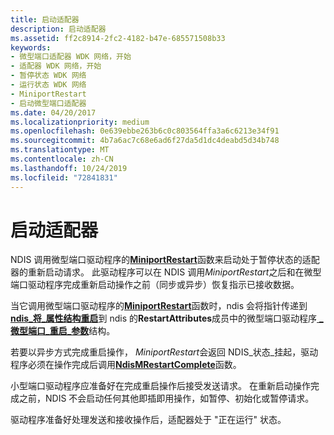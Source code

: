 ```yaml
---
title: 启动适配器
description: 启动适配器
ms.assetid: ff2c8914-2fc2-4182-b47e-685571508b33
keywords:
- 微型端口适配器 WDK 网络，开始
- 适配器 WDK 网络，开始
- 暂停状态 WDK 网络
- 运行状态 WDK 网络
- MiniportRestart
- 启动微型端口适配器
ms.date: 04/20/2017
ms.localizationpriority: medium
ms.openlocfilehash: 0e639ebbe263b6c0c803564ffa3a6c6213e34f91
ms.sourcegitcommit: 4b7a6ac7c68e6ad6f27da5d1dc4deabd5d34b748
ms.translationtype: MT
ms.contentlocale: zh-CN
ms.lasthandoff: 10/24/2019
ms.locfileid: "72841831"
---
```

# <a name="starting-an-adapter"></a>启动适配器





NDIS 调用微型端口驱动程序的[**MiniportRestart**](https://docs.microsoft.com/windows-hardware/drivers/ddi/ndis/nc-ndis-miniport_restart)函数来启动处于暂停状态的适配器的重新启动请求。 此驱动程序可以在 NDIS 调用*MiniportRestart*之后和在微型端口驱动程序完成重新启动操作之前（同步或异步）恢复指示已接收数据。

当它调用微型端口驱动程序的[**MiniportRestart**](https://docs.microsoft.com/windows-hardware/drivers/ddi/ndis/nc-ndis-miniport_restart)函数时，ndis 会将指针传递到[**ndis\_将\_属性结构重启**](https://docs.microsoft.com/windows-hardware/drivers/ddi/ndis/ns-ndis-_ndis_restart_attributes)到 ndis 的**RestartAttributes**成员中的微型端口驱动程序[ **\_微型端口\_重启\_参数**](https://docs.microsoft.com/windows-hardware/drivers/ddi/ndis/ns-ndis-_ndis_miniport_restart_parameters)结构。

若要以异步方式完成重启操作， *MiniportRestart*会返回 NDIS\_状态\_挂起，驱动程序必须在操作完成后调用[**NdisMRestartComplete**](https://docs.microsoft.com/windows-hardware/drivers/ddi/ndis/nf-ndis-ndismrestartcomplete)函数。

小型端口驱动程序应准备好在完成重启操作后接受发送请求。 在重新启动操作完成之前，NDIS 不会启动任何其他即插即用操作，如暂停、初始化或暂停请求。

驱动程序准备好处理发送和接收操作后，适配器处于 "正在运行" 状态。

 

 





